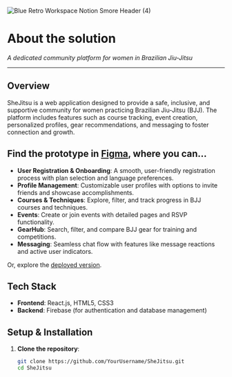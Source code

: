 ![Blue Retro Workspace Notion Smore Header (4)](https://github.com/user-attachments/assets/76b8fb56-8fe3-44fc-9343-75703bca4847)

# About the solution 


_A dedicated community platform for women in Brazilian Jiu-Jitsu_

---

## Overview

SheJitsu is a web application designed to provide a safe, inclusive, and supportive community for women practicing Brazilian Jiu-Jitsu (BJJ). The platform includes features such as course tracking, event creation, personalized profiles, gear recommendations, and messaging to foster connection and growth.

## Find the prototype in [Figma](https://www.figma.com/proto/9XMKTTuCLaS8x6RwmG6aA0/Figma?page-id=338%3A15546&node-id=338-18792&node-type=frame&viewport=-5189%2C-1260%2C0.68&t=QcKWHOlBM0cz3R2s-1&scaling=scale-down&content-scaling=fixed&starting-point-node-id=338%3A18792), where you can...


- **User Registration & Onboarding**: A smooth, user-friendly registration process with plan selection and language preferences.
- **Profile Management**: Customizable user profiles with options to invite friends and showcase accomplishments.
- **Courses & Techniques**: Explore, filter, and track progress in BJJ courses and techniques.
- **Events**: Create or join events with detailed pages and RSVP functionality.
- **GearHub**: Search, filter, and compare BJJ gear for training and competitions.
- **Messaging**: Seamless chat flow with features like message reactions and active user indicators.

Or, explore the [deployed version](https://shejitsu.netlify.app/).

## Tech Stack

- **Frontend**: React.js, HTML5, CSS3
- **Backend**: Firebase (for authentication and database management)

## Setup & Installation

1. **Clone the repository**:

   ```bash
   git clone https://github.com/YourUsername/SheJitsu.git
   cd SheJitsu
